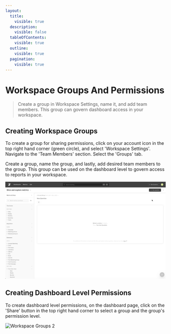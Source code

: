 ```yaml
---
layout:
  title:
    visible: true
  description:
    visible: false
  tableOfContents:
    visible: true
  outline:
    visible: true
  pagination:
    visible: true
---
```


# Workspace Groups And Permissions

> Create a group in Workspace Settings, name it, and add team members. This group can govern dashboard access in your workspace.

## Creating Workspace Groups

To create a group for sharing permissions, click on your account icon in the top right hand corner (green circle), and select 'Workspace Settings'. Navigate to the 'Team Members' section. Select the 'Groups' tab.

Create a group, name the group, and lastly, add desired team members to the group. This group can be used on the dashboard level to govern access to reports in your workspace. ​

![Workspace Groups 1](../assets/3_zenlytic_ui/workspace-groups-1.gif)

## Creating Dashboard Level Permissions

To create dashboard level permissions, on the dashboard page, click on the 'Share' button in the top right hand corner to select a group and the group's permission level.

![Workspace Groups 2](../assets/3_zenlytic_ui/workspace-groups-2.gif)
